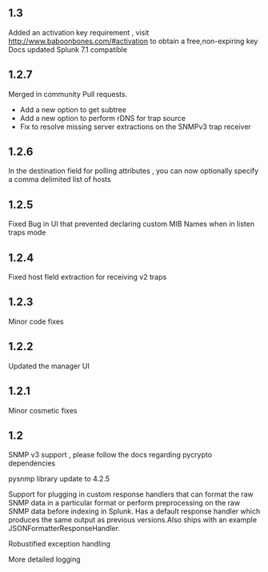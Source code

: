 1.3
-----
Added an activation key requirement , visit http://www.baboonbones.com/#activation to obtain a free,non-expiring key
Docs updated
Splunk 7.1 compatible

1.2.7
-----

Merged in community Pull requests.

* Add a new option to get subtree
* Add a new option to perform rDNS for trap source
* Fix to resolve missing server extractions on the SNMPv3 trap receiver


1.2.6
-----

In the destination field for polling attributes , you can now optionally specify a comma delimited list of hosts

1.2.5
-----

Fixed Bug in UI that prevented declaring custom MIB Names when in listen traps mode

1.2.4
-----
Fixed host field extraction for receiving v2 traps

1.2.3
-----
Minor code fixes

1.2.2
-----
Updated the manager UI

1.2.1
-----
Minor cosmetic fixes

1.2
---
SNMP v3 support , please follow the docs regarding pycrypto dependencies

pysnmp library update to 4.2.5

Support for plugging in custom response handlers that can format the raw SNMP data in a particular format or perform preprocessing on the raw SNMP data before indexing in Splunk. Has a default response handler which produces the same output as previous versions.Also ships with an example JSONFormatterResponseHandler.

Robustified exception handling

More detailed logging
